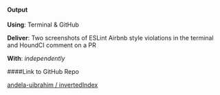 #### Output

**Using**: Terminal & GitHub

**Deliver**: Two screenshots of ESLint Airbnb style violations in the terminal and HoundCI comment on a PR

**With**: *independently*

####Link to GitHub Repo

[ andela-uibrahim / invertedIndex](https://github.com/andela-uibrahim/inverted-index)

